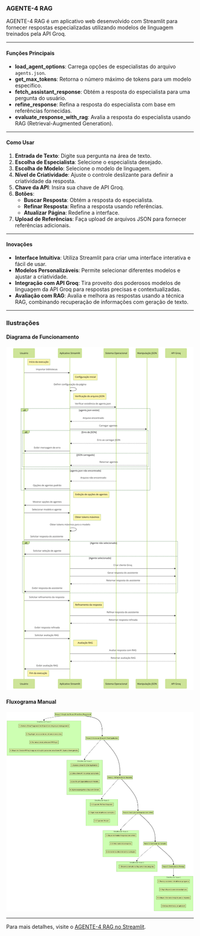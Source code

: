 ### AGENTE-4 RAG

AGENTE-4 RAG é um aplicativo web desenvolvido com Streamlit para fornecer respostas especializadas utilizando modelos de linguagem treinados pela API Groq.

---

#### Funções Principais

- **load_agent_options**: Carrega opções de especialistas do arquivo `agents.json`.
- **get_max_tokens**: Retorna o número máximo de tokens para um modelo específico.
- **fetch_assistant_response**: Obtém a resposta do especialista para uma pergunta do usuário.
- **refine_response**: Refina a resposta do especialista com base em referências fornecidas.
- **evaluate_response_with_rag**: Avalia a resposta do especialista usando RAG (Retrieval-Augmented Generation).

---

#### Como Usar

1. **Entrada de Texto**: Digite sua pergunta na área de texto.
2. **Escolha de Especialista**: Selecione o especialista desejado.
3. **Escolha de Modelo**: Selecione o modelo de linguagem.
4. **Nível de Criatividade**: Ajuste o controle deslizante para definir a criatividade da resposta.
5. **Chave da API**: Insira sua chave de API Groq.
6. **Botões**:
   - **Buscar Resposta**: Obtém a resposta do especialista.
   - **Refinar Resposta**: Refina a resposta usando referências.
   - **Atualizar Página**: Redefine a interface.
7. **Upload de Referências**: Faça upload de arquivos JSON para fornecer referências adicionais.

---

#### Inovações

- **Interface Intuitiva**: Utiliza Streamlit para criar uma interface interativa e fácil de usar.
- **Modelos Personalizáveis**: Permite selecionar diferentes modelos e ajustar a criatividade.
- **Integração com API Groq**: Tira proveito dos poderosos modelos de linguagem da API Groq para respostas precisas e contextualizadas.
- **Avaliação com RAG**: Avalia e melhora as respostas usando a técnica RAG, combinando recuperação de informações com geração de texto.

---

### Ilustrações

#### Diagrama de Funcionamento
![Diagrama de Funcionamento](https://raw.githubusercontent.com/MarceloClaro/AGENTE-4-RAG/main/diagram%20agente%204.png)

#### Fluxograma Manual
![Fluxograma Manual](https://raw.githubusercontent.com/MarceloClaro/AGENTE-4-RAG/main/fluxograma%20manual%20agente%204.png)

---

Para mais detalhes, visite o [AGENTE-4 RAG no Streamlit](https://agente4.streamlit.app/).
